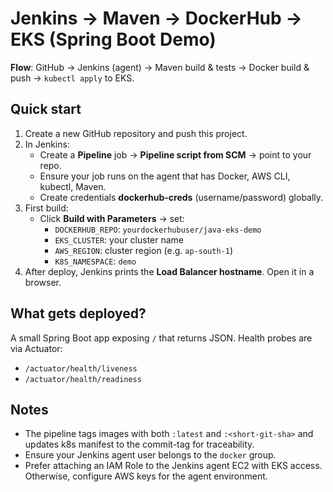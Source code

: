 # Jenkins → Maven → DockerHub → EKS (Spring Boot Demo)

**Flow**: GitHub → Jenkins (agent) → Maven build & tests → Docker build & push → `kubectl apply` to EKS.

## Quick start
1. Create a new GitHub repository and push this project.
2. In Jenkins:
   - Create a **Pipeline** job → **Pipeline script from SCM** → point to your repo.
   - Ensure your job runs on the agent that has Docker, AWS CLI, kubectl, Maven.
   - Create credentials **dockerhub-creds** (username/password) globally.
3. First build:
   - Click **Build with Parameters** → set:
     - `DOCKERHUB_REPO`: `yourdockerhubuser/java-eks-demo`
     - `EKS_CLUSTER`: your cluster name
     - `AWS_REGION`: cluster region (e.g. `ap-south-1`)
     - `K8S_NAMESPACE`: `demo`
4. After deploy, Jenkins prints the **Load Balancer hostname**. Open it in a browser.

## What gets deployed?
A small Spring Boot app exposing `/` that returns JSON. Health probes are via Actuator:
- `/actuator/health/liveness`
- `/actuator/health/readiness`

## Notes
- The pipeline tags images with both `:latest` and `:<short-git-sha>` and updates k8s manifest to the commit-tag for traceability.
- Ensure your Jenkins agent user belongs to the `docker` group.
- Prefer attaching an IAM Role to the Jenkins agent EC2 with EKS access. Otherwise, configure AWS keys for the agent environment.
